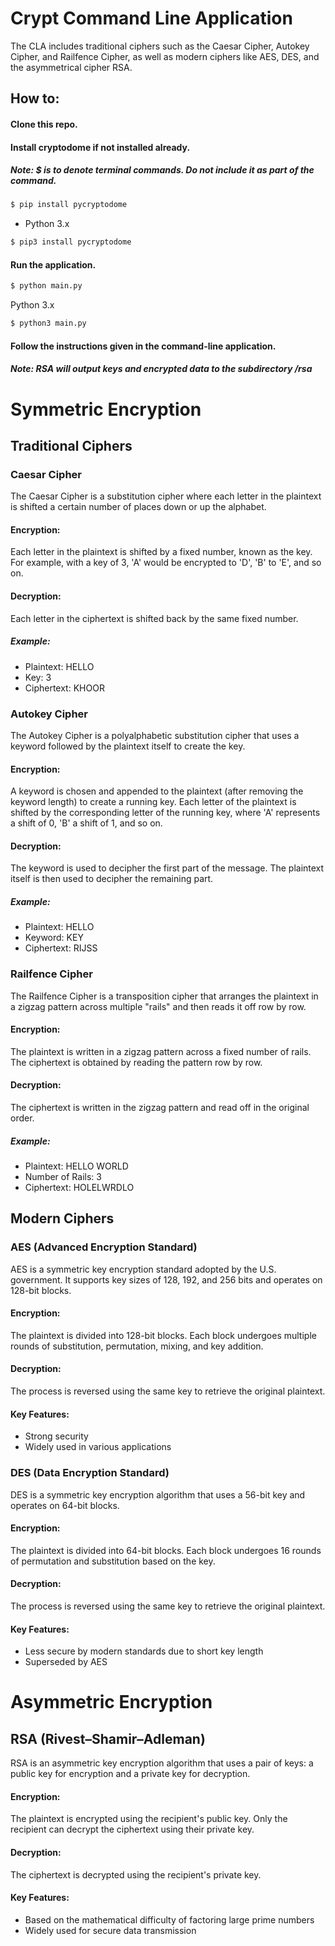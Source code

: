 # Crypt Command Line Application

The CLA includes traditional ciphers such as the Caesar Cipher, Autokey Cipher, and Railfence Cipher, as well as modern ciphers like AES, DES, and the asymmetrical cipher RSA.

## How to:

#### Clone this repo.

#### Install cryptodome if not installed already.

##### Note: $ is to denote terminal commands. Do not include it as part of the command.

```sh
$ pip install pycryptodome
```

- Python 3.x

```sh
$ pip3 install pycryptodome
```

#### Run the application.

```sh
$ python main.py
```

Python 3.x

```sh
$ python3 main.py
```

#### Follow the instructions given in the command-line application.

##### Note: RSA will output keys and encrypted data to the subdirectory /rsa

# Symmetric Encryption

## Traditional Ciphers

### Caesar Cipher

The Caesar Cipher is a substitution cipher where each letter in the plaintext is shifted a certain number of places down or up the alphabet.

#### Encryption:

Each letter in the plaintext is shifted by a fixed number, known as the key. For example, with a key of 3, 'A' would be encrypted to 'D', 'B' to 'E', and so on.

#### Decryption:

Each letter in the ciphertext is shifted back by the same fixed number.

##### Example:

- Plaintext: HELLO
- Key: 3
- Ciphertext: KHOOR

### Autokey Cipher

The Autokey Cipher is a polyalphabetic substitution cipher that uses a keyword followed by the plaintext itself to create the key.

#### Encryption:

A keyword is chosen and appended to the plaintext (after removing the keyword length) to create a running key. Each letter of the plaintext is shifted by the corresponding letter of the running key, where 'A' represents a shift of 0, 'B' a shift of 1, and so on.

#### Decryption:

The keyword is used to decipher the first part of the message. The plaintext itself is then used to decipher the remaining part.

##### Example:

- Plaintext: HELLO
- Keyword: KEY
- Ciphertext: RIJSS

### Railfence Cipher

The Railfence Cipher is a transposition cipher that arranges the plaintext in a zigzag pattern across multiple "rails" and then reads it off row by row.

#### Encryption:

The plaintext is written in a zigzag pattern across a fixed number of rails. The ciphertext is obtained by reading the pattern row by row.

#### Decryption:

The ciphertext is written in the zigzag pattern and read off in the original order.

##### Example:

- Plaintext: HELLO WORLD
- Number of Rails: 3
- Ciphertext: HOLELWRDLO

## Modern Ciphers

### AES (Advanced Encryption Standard)

AES is a symmetric key encryption standard adopted by the U.S. government. It supports key sizes of 128, 192, and 256 bits and operates on 128-bit blocks.

#### Encryption:

The plaintext is divided into 128-bit blocks. Each block undergoes multiple rounds of substitution, permutation, mixing, and key addition.

#### Decryption:

The process is reversed using the same key to retrieve the original plaintext.

#### Key Features:

- Strong security
- Widely used in various applications

### DES (Data Encryption Standard)

DES is a symmetric key encryption algorithm that uses a 56-bit key and operates on 64-bit blocks.

#### Encryption:

The plaintext is divided into 64-bit blocks. Each block undergoes 16 rounds of permutation and substitution based on the key.

#### Decryption:

The process is reversed using the same key to retrieve the original plaintext.

#### Key Features:

- Less secure by modern standards due to short key length
- Superseded by AES

# Asymmetric Encryption

## RSA (Rivest–Shamir–Adleman)

RSA is an asymmetric key encryption algorithm that uses a pair of keys: a public key for encryption and a private key for decryption.

#### Encryption:

The plaintext is encrypted using the recipient's public key. Only the recipient can decrypt the ciphertext using their private key.

#### Decryption:

The ciphertext is decrypted using the recipient's private key.

#### Key Features:

- Based on the mathematical difficulty of factoring large prime numbers
- Widely used for secure data transmission
